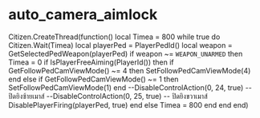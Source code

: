 # auto_camera_aimlock

Citizen.CreateThread(function()
    local Timea = 800
    while true do
        Citizen.Wait(Timea)
        local playerPed = PlayerPedId()
        local weapon = GetSelectedPedWeapon(playerPed)
        if weapon ~= `WEAPON_UNARMED` then
            Timea = 0
            if IsPlayerFreeAiming(PlayerId()) then
                if GetFollowPedCamViewMode() ~= 4 then
                    SetFollowPedCamViewMode(4)
                end
            else
                if GetFollowPedCamViewMode() ~= 1 then
                    SetFollowPedCamViewMode(1)
                end
                --DisableControlAction(0, 24, true) -- ปิดยิงซ้ายเมาส์
                --DisableControlAction(0, 25, true) -- ปิดยิงขวาเมาส์
                DisablePlayerFiring(playerPed, true)
            end
        else
            Timea = 800
        end
    end
end)
